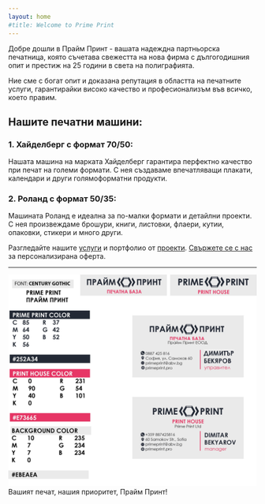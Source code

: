 ```yaml
---
layout: home
#title: Welcome to Prime Print
---
```


<link rel="stylesheet" href="/assets/custom.css">

Добре дошли в Прайм Принт - вашата надеждна партньорска печатница, която съчетава свежестта на нова фирма с дългогодишния опит и престиж на 25 години в света на полиграфията. 

Ние сме с богат опит и доказана репутация в областта на печатните услуги, гарантирайки високо качество и професионализъм във всичко, което правим.

## Нашите печатни машини:

### 1. **Хайделберг с формат 70/50:**
Нашата машина на марката Хайделберг гарантира перфектно качество при печат на големи формати. С нея създаваме впечатляващи плакати, календари и други голямоформатни продукти.

### 2.	**Роланд с формат 50/35:** 
Машината Роланд е идеална за по-малки формати и детайлни проекти. С нея произвеждаме брошури, книги, листовки, флаери, кутии, опаковки, стикери и много други.

Разгледайте нашите [услуги](/services) и портфолио от [проекти](/portfolio). [Свържете се с нас](/contact) за персонализирана оферта.

---
![Image3](/assets/Logo.jpg)
Вашият печат, нашия приоритет, Прайм Принт!
